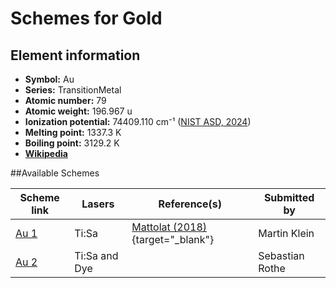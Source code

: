 # Schemes for Gold

## Element information

- **Symbol:** Au
- **Series:** TransitionMetal
- **Atomic number:** 79
- **Atomic weight:** 196.967 u
- **Ionization potential:**  74409.110 cm⁻¹ ([NIST ASD, 2024](https://www.nist.gov/pml/atomic-spectra-database))
- **Melting point:** 1337.3 K
- **Boiling point:** 3129.2 K
- [**Wikipedia**](https://en.wikipedia.org/wiki/Gold)

##Available Schemes

|       Scheme link       |    Lasers     |                                 Reference(s)                                  |  Submitted by   |
| ----------------------- | ------------- | ----------------------------------------------------------------------------- | --------------- |
| [Au 1](../au/au-001.md) | Ti:Sa         | [Mattolat (2018)](https://doi.org/10.25358/openscience-1003){target="_blank"} | Martin Klein    |
| [Au 2](../au/au-002.md) | Ti:Sa and Dye |                                                                               | Sebastian Rothe |
